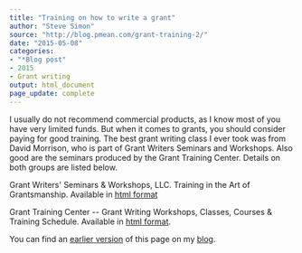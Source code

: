 ```yaml
---
title: "Training on how to write a grant"
author: "Steve Simon"
source: "http://blog.pmean.com/grant-training-2/"
date: "2015-05-08"
categories:
- "*Blog post"
- 2015
- Grant writing
output: html_document
page_update: complete
---
```


I usually do not recommend commercial products, as I know most of you have very limited funds. But when it comes to grants, you should consider paying for good training. The best grant writing class I ever took was from David Morrison, who is part of Grant Writers Seminars and Workshops. Also good are the seminars produced by the Grant Training Center. Details on both groups are listed below.

<!---More--->

Grant Writers' Seminars & Workshops, LLC. Training in the Art of Grantsmanship. Available in [html format][gws1]

Grant Training Center -- Grant Writing Workshops, Classes, Courses & Training Schedule. Available in [html format][gtc1].

You can find an [earlier version][sim1] of this page on my [blog][sim2].

[sim1]: http://blog.pmean.com/grant-training/
[sim2]: http://blog.pmean.com

[gws1]: http://www.grantcentral.com/
[gtc1]: http://granttrainingcenter.com/
